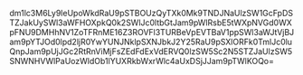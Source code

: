 dm1lc3M6Ly9leUpoWkdRaU9pSTBOUzQyTXk0Mk9TNDJNaUlzSW1GcFpDSTZJakUySWl3aWFHOXpkQ0k2SWlJc0ltbGtJam9pWlRsbE5tWXpNVGd0WXpFNU9DMHhNV1ZoTFRnME16Z3ROVFl3TURBeVpEVTBaV1ppSWl3aWJtVjBJam9pYTJOd0lpd2ljR0YwYUNJNklpSXNJbkJ2Y25RaU9pSXlORFk0TmlJc0luQnpJam9pUjJGc2RtRnViMjFsZEdFdExVdERVQ0lzSW5Sc2N5STZJaUlzSW5SNWNHVWlPaUozWldOb1lYUXRkbWxrWlc4aUxDSjJJam9pTWlKOQo=
